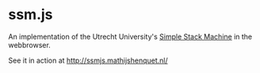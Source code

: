 # ssm.js

An implementation of the Utrecht University's [Simple Stack Machine](http://www.cs.uu.nl/docs/vakken/b3tc/SSM/) in the webbrowser.

See it in action at http://ssmjs.mathijshenquet.nl/